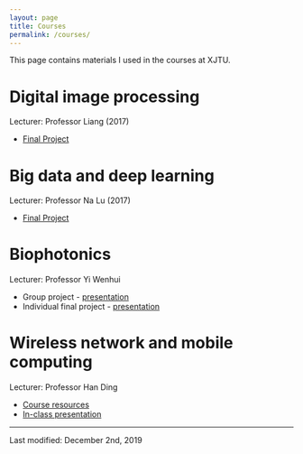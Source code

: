 ```yaml
---
layout: page
title: Courses
permalink: /courses/
---
```


This page contains materials I used in the courses at XJTU. 

# Digital image processing
Lecturer: Professor Liang (2017)
- [Final Project](https://github.com/marchputt/courses/tree/master/2017-dip)

# Big data and deep learning 
Lecturer: Professor Na Lu (2017)
- [Final Project](https://github.com/marchputt/courses/tree/master/2017-bddl)

# Biophotonics 
Lecturer: Professor Yi Wenhui
- Group project - [presentation](https://github.com/marchputt/courses/blob/master/2017-biophotonics/rna-transcription-translation-and-protein-synthesis.pdf)
- Individual final project - [presentation](https://github.com/marchputt/courses/blob/master/2017-biophotonics/Biosensor-pulse-oximeter-licensed.pdf)

# Wireless network and mobile computing 
Lecturer: Professor Han Ding
- [Course resources](https://github.com/marchputt/courses/tree/master/2019-wnmb)
- [In-class presentation](https://github.com/marchputt/courses/blob/master/2019-wnmb/presentation-duet.pdf)

---

Last modified: December 2nd, 2019
